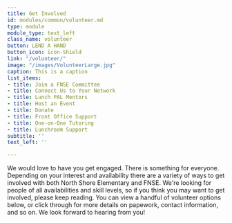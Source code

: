 ```yaml
---
title: Get Involved
id: modules/common/volunteer.md
type: module
module_type: text_left
class_name: volunteer
button: LEND A HAND
button_icon: icon-Shield
link: "/volunteer/"
image: "/images/VolunteerLarge.jpg"
caption: This is a caption
list_items:
- title: Join a FNSE Committee
- title: Connect Us to Your Network
- title: Lunch PAL Mentors
- title: Host an Event
- title: Donate
- title: Front Office Support
- title: One-on-One Tutoring
- title: Lunchroom Support
subtitle: ''
text_left: ''

---
```

We would love to have you get engaged. There is something for everyone.  Depending on your interest and availability there are a variety of ways to get involved with both North Shore Elementary and FNSE. We're looking for people of all availabilities and skill levels, so if you think you may want to get involved, please keep reading. You can view a handful of volunteer options below, or click through for more details on papework, contact information, and so on. We look forward to hearing from you!